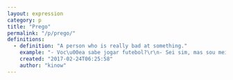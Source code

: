 ```yaml
---
layout: expression
category: p
title: "Prego"
permalink: "/p/prego/"
definitions:
  - definition: "A person who is really bad at something."
    example: "- Voc\u00ea sabe jogar futebol?\r\n- Sei sim, mas sou meio prego.\r\n\r\n- Sai daqui seu prego!"
    created: "2017-02-24T06:25:58"
    author: "kinow"
---
```

